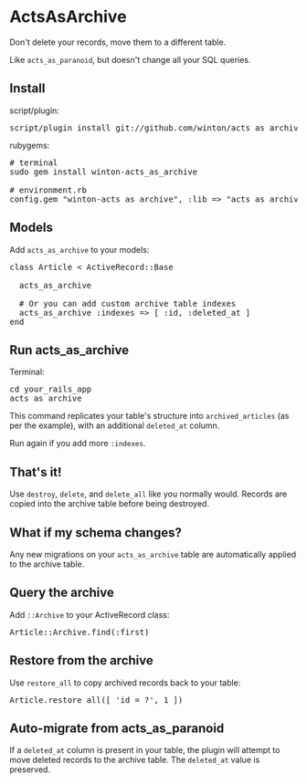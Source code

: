 ActsAsArchive
=============

Don't delete your records, move them to a different table.

Like <code>acts\_as\_paranoid</code>, but doesn't change all your SQL queries.

Install
-------

script/plugin:

<pre>
script/plugin install git://github.com/winton/acts_as_archive.git
</pre>

rubygems:

<pre>
# terminal
sudo gem install winton-acts_as_archive

# environment.rb
config.gem "winton-acts_as_archive", :lib => "acts_as_archive", :source => "http://gems.github.com"
</pre>

Models
------

Add <code>acts\_as\_archive</code> to your models:

<pre>
class Article < ActiveRecord::Base

  acts_as_archive
  
  # Or you can add custom archive table indexes
  acts_as_archive :indexes => [ :id, :deleted_at ]
end
</pre>

Run acts\_as\_archive
---------------------

Terminal:

<pre>
cd your_rails_app
acts_as_archive
</pre>

This command replicates your table's structure into <code>archived\_articles</code>
(as per the example), with an additional <code>deleted\_at</code> column.

Run again if you add more <code>:indexes</code>.

That's it!
----------

Use <code>destroy</code>, <code>delete</code>, and <code>delete_all</code> like you normally would.
Records are copied into the archive table before being destroyed.

What if my schema changes?
--------------------------

Any new migrations on your <code>acts\_as\_archive</code> table are automatically applied to the archive table.

Query the archive
-----------------

Add <code>::Archive</code> to your ActiveRecord class:

<pre>
Article::Archive.find(:first)
</pre>

Restore from the archive
------------------------

Use <code>restore\_all</code> to copy archived records back to your table:

<pre>
Article.restore_all([ 'id = ?', 1 ])
</pre>

Auto-migrate from acts\_as\_paranoid
------------------------------------

If a <code>deleted\_at</code> column is present in your table, the plugin will attempt to move deleted
records to the archive table. The <code>deleted\_at</code> value is preserved.
